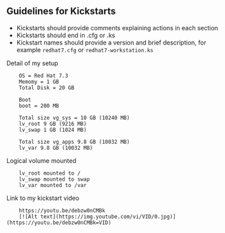 ## Guidelines for Kickstarts

 * Kickstarts should provide comments explaining actions in each section
 * Kickstarts should end in .cfg or .ks
 * Kickstart names should provide a version and brief description, for example
   `redhat7.cfg` or `redhat7-workstation.ks`


Detail of my setup 

        OS = Red Hat 7.3
        Memomy = 1 GB
        Total Disk = 20 GB
        
        Boot
        boot = 200 MB
       
        Total size vg_sys = 10 GB (10240 MB)
        lv_root 9 GB (9216 MB)
        lv_swap 1 GB (1024 MB)

        Total size vg_apps 9.8 GB (10032 MB)
        lv_var 9.8 GB (10032 MB)


Logical volume mounted 

        lv_root mounted to /
        lv_swap mounted to swap
        lv_var mounted to /var


Link to my kickstart video

        https://youtu.be/debzw0nCMBk
        [![Alt text](https://img.youtube.com/vi/VID/0.jpg)](https://youtu.be/debzw0nCMBk=VID)
